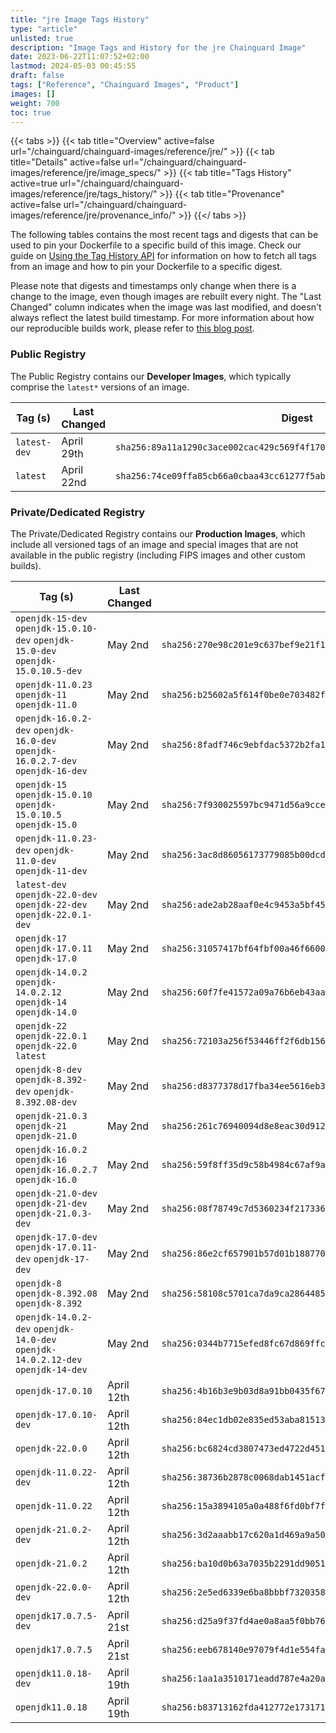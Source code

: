 ```yaml
---
title: "jre Image Tags History"
type: "article"
unlisted: true
description: "Image Tags and History for the jre Chainguard Image"
date: 2023-06-22T11:07:52+02:00
lastmod: 2024-05-03 00:45:55
draft: false
tags: ["Reference", "Chainguard Images", "Product"]
images: []
weight: 700
toc: true
---
```


{{< tabs >}}
{{< tab title="Overview" active=false url="/chainguard/chainguard-images/reference/jre/" >}}
{{< tab title="Details" active=false url="/chainguard/chainguard-images/reference/jre/image_specs/" >}}
{{< tab title="Tags History" active=true url="/chainguard/chainguard-images/reference/jre/tags_history/" >}}
{{< tab title="Provenance" active=false url="/chainguard/chainguard-images/reference/jre/provenance_info/" >}}
{{</ tabs >}}

The following tables contains the most recent tags and digests that can be used to pin your Dockerfile to a specific build of this image. Check our guide on [Using the Tag History API](/chainguard/chainguard-images/using-the-tag-history-api/) for information on how to fetch all tags from an image and how to pin your Dockerfile to a specific digest.

Please note that digests and timestamps only change when there is a change to the image, even though images are rebuilt every night. The "Last Changed" column indicates when the image was last modified, and doesn't always reflect the latest build timestamp. For more information about how our reproducible builds work, please refer to [this blog post](https://www.chainguard.dev/unchained/reproducing-chainguards-reproducible-image-builds).

### Public Registry
The Public Registry contains our **Developer Images**, which typically comprise the `latest*` versions of an image.

| Tag (s)       | Last Changed | Digest                                                                    |
|---------------|--------------|---------------------------------------------------------------------------|
|  `latest-dev` | April 29th   | `sha256:89a11a1290c3ace002cac429c569f4f170b4208e148de788e7d729cf1dd41581` |
|  `latest`     | April 22nd   | `sha256:74ce09ffa85cb66a0cbaa43cc61277f5abcca7ba4b876b12186cbc03838bd6bf` |


### Private/Dedicated Registry
The Private/Dedicated Registry contains our **Production Images**, which include all versioned tags of an image and special images that are not available in the public registry (including FIPS images and other custom builds).

| Tag (s)                                                                            | Last Changed | Digest                                                                    |
|------------------------------------------------------------------------------------|--------------|---------------------------------------------------------------------------|
|  `openjdk-15-dev` `openjdk-15.0.10-dev` `openjdk-15.0-dev` `openjdk-15.0.10.5-dev` | May 2nd      | `sha256:270e98c201e9c637bef9e21f17986ea0ee4c8731efb3a9fd57aa7730bd7441f2` |
|  `openjdk-11.0.23` `openjdk-11` `openjdk-11.0`                                     | May 2nd      | `sha256:b25602a5f614f0be0e703482fc1240da750a48a95eb8cbeab474d7d3bd94a8bc` |
|  `openjdk-16.0.2-dev` `openjdk-16.0-dev` `openjdk-16.0.2.7-dev` `openjdk-16-dev`   | May 2nd      | `sha256:8fadf746c9ebfdac5372b2fa145cd555b7d44a43f2f5e06f93ff750f6b8029fd` |
|  `openjdk-15` `openjdk-15.0.10` `openjdk-15.0.10.5` `openjdk-15.0`                 | May 2nd      | `sha256:7f930025597bc9471d56a9cce9117c04c4d3c4188fe0e804fc26fc1f9435ff57` |
|  `openjdk-11.0.23-dev` `openjdk-11.0-dev` `openjdk-11-dev`                         | May 2nd      | `sha256:3ac8d86056173779085b00dcd99f9b49b5fddb6d52720771d2a624c945c833d1` |
|  `latest-dev` `openjdk-22.0-dev` `openjdk-22-dev` `openjdk-22.0.1-dev`             | May 2nd      | `sha256:ade2ab28aaf0e4c9453a5bf453984e631c19ac744ba4f476736ce8a7eedef7ee` |
|  `openjdk-17` `openjdk-17.0.11` `openjdk-17.0`                                     | May 2nd      | `sha256:31057417bf64fbf00a46f66006c072a424ba1c528f5ba78cc03795347066e880` |
|  `openjdk-14.0.2` `openjdk-14.0.2.12` `openjdk-14` `openjdk-14.0`                  | May 2nd      | `sha256:60f7fe41572a09a76b6eb43aacef8ab8f25b7224679fcdac344ec7cae7f9db57` |
|  `openjdk-22` `openjdk-22.0.1` `openjdk-22.0` `latest`                             | May 2nd      | `sha256:72103a256f53446ff2f6db156ede6226409e53e125cafa100e343ffb2aceee20` |
|  `openjdk-8-dev` `openjdk-8.392-dev` `openjdk-8.392.08-dev`                        | May 2nd      | `sha256:d8377378d17fba34ee5616eb3ffe392e574722c8bcbe4e8f6de3ddecf1077bde` |
|  `openjdk-21.0.3` `openjdk-21` `openjdk-21.0`                                      | May 2nd      | `sha256:261c76940094d8e8eac30d912e012f1c88342743aafc18cbba442cd1ffb757f3` |
|  `openjdk-16.0.2` `openjdk-16` `openjdk-16.0.2.7` `openjdk-16.0`                   | May 2nd      | `sha256:59f8ff35d9c58b4984c67af9a9ffb63e062b35cefe64e0a9f1c1db7c89945986` |
|  `openjdk-21.0-dev` `openjdk-21-dev` `openjdk-21.0.3-dev`                          | May 2nd      | `sha256:08f78749c7d5360234f2173363cf2b4cb0916253f0fdc87670be4db1f20af277` |
|  `openjdk-17.0-dev` `openjdk-17.0.11-dev` `openjdk-17-dev`                         | May 2nd      | `sha256:86e2cf657901b57d01b188770d48a0ecaf4a22ed7c7298f6c269ef6938b65f84` |
|  `openjdk-8` `openjdk-8.392.08` `openjdk-8.392`                                    | May 2nd      | `sha256:58108c5701ca7da9ca286448553d883dd6e3c17d1c59bf6c8625627b8312679d` |
|  `openjdk-14.0.2-dev` `openjdk-14.0-dev` `openjdk-14.0.2.12-dev` `openjdk-14-dev`  | May 2nd      | `sha256:0344b7715efed8fc67d869ffc5fc3053549bd6dab98ecbb952cdcc905ad0a808` |
|  `openjdk-17.0.10`                                                                 | April 12th   | `sha256:4b16b3e9b03d8a91bb0435f67001754f82ff1fc65ab8d67b0114188a91acbb25` |
|  `openjdk-17.0.10-dev`                                                             | April 12th   | `sha256:84ec1db02e835ed53aba81513bc4e36d63f24fd728f2a68d4d830f6cd826fde6` |
|  `openjdk-22.0.0`                                                                  | April 12th   | `sha256:bc6824cd3807473ed4722d4519036f83b474ba332800daded94cefd178778850` |
|  `openjdk-11.0.22-dev`                                                             | April 12th   | `sha256:38736b2878c0068dab1451acfd6b7a79e4f471840f07066f7630a2c530847027` |
|  `openjdk-11.0.22`                                                                 | April 12th   | `sha256:15a3894105a0a488f6fd0bf7f877b62cbc8048606ef27cdb2a25468d3f10fa66` |
|  `openjdk-21.0.2-dev`                                                              | April 12th   | `sha256:3d2aaabb17c620a1d469a9a500d3095370bd43c95537cbc4875a642ad0d5ae2f` |
|  `openjdk-21.0.2`                                                                  | April 12th   | `sha256:ba10d0b63a7035b2291dd9051856e50be3517731ce6672cebc1f6daaba9d5ab8` |
|  `openjdk-22.0.0-dev`                                                              | April 12th   | `sha256:2e5ed6339e6ba8bbbf73203586d51b4a02549f75e9034b6a8f44930525d69162` |
|  `openjdk17.0.7.5-dev`                                                             | April 21st   | `sha256:d25a9f37fd4ae0a8aa5f0bb7675c9dfaa033e45ac0e4deb4a14e45aee3a4a62b` |
|  `openjdk17.0.7.5`                                                                 | April 21st   | `sha256:eeb678140e97079f4d1e554fa3575831329e78e1382605249ea8ea5558a96d11` |
|  `openjdk11.0.18-dev`                                                              | April 19th   | `sha256:1aa1a3510171eadd787e4a20ae76bef2ff04485d355e01dac1ddef5dbe70a2f2` |
|  `openjdk11.0.18`                                                                  | April 19th   | `sha256:b83713162fda412772e173171870d95621f170ffd46a629f880b44e9bca3a919` |

